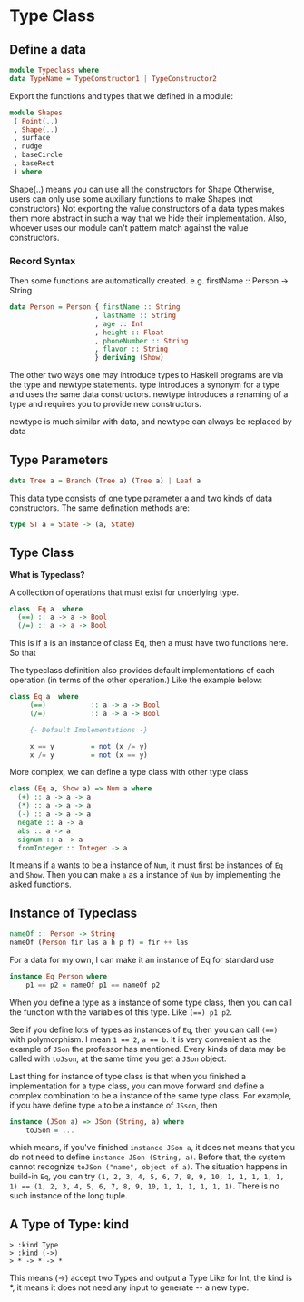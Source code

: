 # Type Class

## Define a data
```haskell
module Typeclass where
data TypeName = TypeConstructor1 | TypeConstructor2
```
Export the functions and types that we defined in a module:
```haskell
module Shapes
 ( Point(..)
 , Shape(..)
 , surface
 , nudge
 , baseCircle
 , baseRect
 ) where
```

Shape(..) means you can use all the constructors for Shape
Otherwise, users can only use some auxiliary functions to make Shapes (not constructors)
Not exporting the value constructors of a data types makes them more abstract in such a way that
we hide their implementation. Also, whoever uses our module can't pattern match against the value
constructors.

### Record Syntax
Then some functions are automatically created.
e.g. firstName :: Person -> String
```haskell
data Person = Person { firstName :: String
                     , lastName :: String
                     , age :: Int
                     , height :: Float
                     , phoneNumber :: String
                     , flavor :: String
                     } deriving (Show)
```


The other two ways one may introduce types to Haskell programs are via the type and newtype
statements. type introduces a synonym for a type and uses the same data constructors. newtype
introduces a renaming of a type and requires you to provide new constructors.

newtype is much similar with data, and newtype can always be replaced by data



## Type Parameters

```haskell
data Tree a = Branch (Tree a) (Tree a) | Leaf a
```
This data type consists of one type parameter a and two kinds of data constructors.
The same defination methods are:
```haskell
type ST a = State -> (a, State)
```




## Type Class
**What is Typeclass?**

A collection of operations that must exist for underlying type.

```haskell
class  Eq a  where
  (==) :: a -> a -> Bool
  (/=) :: a -> a -> Bool
```

This is if a is an instance of class Eq, then a must have two functions here.
So that

The typeclass definition also provides default implementations of each operation
(in terms of the other operation.) Like the example below:

```haskell
class Eq a  where
     (==)           :: a -> a -> Bool
     (/=)           :: a -> a -> Bool

     {- Default Implementations -}

     x == y         = not (x /= y)
     x /= y         = not (x == y)
```

More complex, we can define a type class with other type class
```haskell
class (Eq a, Show a) => Num a where
  (+) :: a -> a -> a
  (*) :: a -> a -> a
  (-) :: a -> a -> a
  negate :: a -> a
  abs :: a -> a
  signum :: a -> a
  fromInteger :: Integer -> a
```
It means if a wants to be a instance of `Num`, it must first be instances of
`Eq` and `Show`. Then you can make `a` as a instance of `Num` by implementing
the asked functions.




## Instance of Typeclass

```haskell
nameOf :: Person -> String
nameOf (Person fir las a h p f) = fir ++ las
```
For a data for my own, I can make it an instance of Eq for standard use
```haskell
instance Eq Person where
    p1 == p2 = nameOf p1 == nameOf p2
```

When you define a type as a instance of some type class, then you can call the
function with the variables of this type. Like `(==) p1 p2`.

See if you define lots of types as instances of `Eq`, then you can call `(==)`
with polymorphism. I mean `1 == 2`, `a == b`. It is very convenient as the
example of `JSon` the professor has mentioned. Every kinds of data may be called
with `toJson`, at the same time you get a `JSon` object.

Last thing for instance of type class is that when you finished a implementation
for a type class, you can move forward and define a complex combination to be a
instance of the same type class. For example, if you have define type `a` to be a
instance of `JSson`, then
```haskell
instance (JSon a) => JSon (String, a) where
    toJSon = ...
```
which means, if you've finished `instance JSon a`, it does not means that you do
not need to define `instance JSon (String, a)`. Before that, the system cannot
recognize `toJSon ("name", object of a)`. The situation happens in build-in `Eq`,
you can try `(1, 2, 3, 4, 5, 6, 7, 8, 9, 10, 1, 1, 1, 1, 1, 1)
== (1, 2, 3, 4, 5, 6, 7, 8, 9, 10, 1, 1, 1, 1, 1, 1)`. There is no such instance
of the long tuple.

## A Type of Type: kind
```
> :kind Type
> :kind (->)
> * -> * -> *
```
This means (->) accept two Types and output a Type
Like for Int, the kind is \*, it means it does not need any input to generate
-- a new type.
